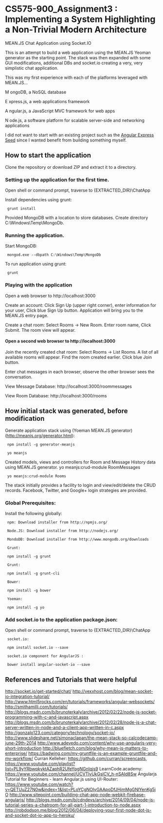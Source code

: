 CS575-900_Assignment3 : Implementing a System Highlighting a Non-Trivial Modern Architecture
=====================



MEAN.JS Chat Application using Socket.IO

This is an attempt to build a web application using the MEAN.JS Yeoman generator as the starting point. The stack was then expanded with some GUI modifications, additional DBs and socket.io creating a very, very simplistic chat application.

This was my first experience with each of the platforms leveraged with MEAN.JS...

M ongoDB, a NoSQL database

E xpress.js, a web applications framework

A ngular.js, a JavaScript MVC framework for web apps

N ode.js, a software platform for scalable server-side and networking applications

I did not want to start with an existing project such as the [Angular Express Seed](https://github.com/btford/angular-express-seed) since I wanted benefit from building something myself.

## How to start the application

Clone the repository or download ZIP and extract it to a directory.

### Setting up the application for the first time.

   Open shell or command prompt, traverse to {EXTRACTED_DIR}\ChatApp
   
   Install dependencies using grunt:
   
     grunt install

   Provided MongoDB with a location to store databases. Create directory C:\Windows\Temp\MongoDb.

### Running the application.

   Start MongoDB:
   
     mongod.exe --dbpath C:\Windows\Temp\MongoDb

   To run application using grunt:
   
     grunt

### Playing with the application

   Open a web browser to http://localhost:3000
   
   Create an account: Click Sign Up (upper right corner), enter information for your user, Click blue Sign Up button. Application will bring you to the MEAN.JS entry page.
   
   Create a chat room: Select Rooms -> New Room. Enter room name, Click Submit. The room view will appear.

#### Open a second web browser to http://localhost:3000
	 
   Join the recently created chat room: Select Rooms -> List Rooms. A list of all available rooms will appear. Find the room created earlier. Click blue Join button.
   
   Enter chat messages in each browser, observe the other browser sees the conversation.
  
   View Message Database: http://localhost:3000/roommessages
   
   View Room Database: http://localhost:3000/rooms

   
## How initial stack was generated, before modification

   Generate application stack using (Yoeman MEAN.JS generator) (http://meanjs.org/generator.html):

     npm install -g generator-meanjs
     
     yo meanjs

  
   Created models, views and controllers for Room and Message History data using MEAN.JS generator.
     yo meanjs:crud-module RoomMessages
     
     yo meanjs:crud-module Rooms

   The stack initially provides a facility to login and view/edit/delete the CRUD records. Facebook, Twitter, and Google+ login strategies are provided.

### Global Prerequisites:

   Install the following globally:
   
     npm: Download installer from http://npmjs.org/
     
     Node.JS: Download installer from http://nodejs.org/
     
     MondoDB: Download installer from http://www.mongodb.org/downloads
     
     Grunt: 

     npm install -g grunt

     Grunt: 

     npm install -g grunt-cli

     Bower:

     npm install -g bower

     Yoeman:

     npm install -g yo

 
### Add socket.io to the application package.json:
 
   Open shell or command prompt, traverse to {EXTRACTED_DIR}\ChatApp

     socket.io: 

	 npm install socket.io --save

     socket.io component for AngularJS : 

	 bower install angular-socket-io --save 


## References and Tutorials that were helpful

http://socket.io/get-started/chat/
http://vexxhost.com/blog/mean-socket-io-integration-tutorial/
http://www.html5rocks.com/en/tutorials/frameworks/angular-websockets/
http://smithamilli.com/tutorials/
http://blogs.msdn.com/b/brunoterkaly/archive/2012/02/22/node-js-socket-programming-with-c-and-javascript.aspx
http://blogs.msdn.com/b/brunoterkaly/archive/2012/02/28/node-js-a-chat-server-written-in-node-and-a-client-app-written-in-c.aspx
http://gonzalo123.com/category/technology/socket-io/
http://www.slideshare.net/simonaclapan/the-mean-stack-so-calcodecamp-june-29th-2014
http://www.adevedo.com/content/why-use-angularjs-very-short-introduction
http://bluefletch.com/blog/why-mean-js-matters-to-enterprise/
https://badwing.com/my-gruntfile-js-an-example-gruntfile-and-my-workflow/
Curran Kelleher: https://github.com/curran/screencasts, https://www.youtube.com/playlist?list=PL9yYRbwpkyktAZaphR2UfeYpgNGnIqjs9
LearnCode.academy: https://www.youtube.com/channel/UCVTlvUkGslCV_h-nSAId8Sw
Angularjs Tutorial for Beginners - learn Angular.js using UI-Router: https://www.youtube.com/watch?v=QETUuZ27N0w&index=1&list=PLoYCgNOIyGAApoDfJHjmMgGNlYenKg5jO
http://www.sitepoint.com/building-chat-app-node-webkit-firebase-angularjs/
http://blogs.msdn.com/b/cdndevs/archive/2014/09/04/node-js-tutorial-series-a-chatroom-for-all-part-1-introduction-to-node.aspx
http://robdodson.me/blog/2012/06/04/deploying-your-first-node-dot-js-and-socket-dot-io-app-to-heroku/

